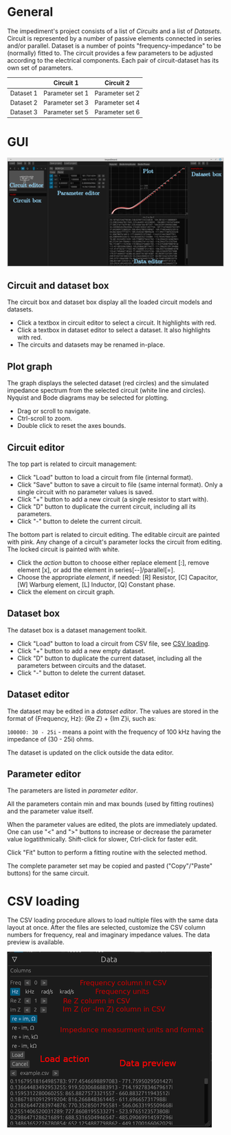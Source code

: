 # General

The impediment's project consists of a list of _Circuits_ and a list of
_Datasets_. Circuit is represented by a number of passive elements connected
in series and/or parallel. Dataset is a number of points "frequency-impedance" to
be (normally) fitted to. The circuit provides a few parameters to be adjusted
according to the electrical components. Each pair of circuit-dataset has its
own set of parameters.

|           |    Circuit 1    |   Circuit 2     |
|----------:|:---------------:|:---------------:|
| Dataset 1 | Parameter set 1 | Parameter set 2 |
| Dataset 2 | Parameter set 3 | Parameter set 4 |
| Dataset 3 | Parameter set 5 | Parameter set 6 |

# GUI

![Application GUI Image](uinterface.png)

## Circuit and dataset box

The circuit box and dataset box display all the loaded circuit models and datasets.

- Click a textbox in circuit editor to select a circuit. It highlights with red.
- Click a textbox in dataset editor to select a dataset. It also highlights with red.
- The circuits and datasets may be renamed in-place.

## Plot graph

The graph displays the selected dataset (red circles) and the simulated
impedance spectrum from the selected circuit (white line and circles).
Nyquist and Bode diagrams may be selected for plotting.

- Drag or scroll to navigate.
- Ctrl-scroll to zoom.
- Double click to reset the axes bounds.

## Circuit editor

The top part is related to circuit management:

- Click "Load" button to load a circuit from file (internal format).
- Click "Save" button to save a circuit to file (same internal format). 
  Only a single circuit with no parameter values is saved.
- Click "+" button to add a new circuit (a single resistor to start with).
- Click "D" button to duplicate the current circuit, including all its parameters.
- Click "-" button to delete the current circuit.

The bottom part is related to circuit editing. The editable circuit are painted with
pink. Any change of a circuit's parameter locks the circuit from editing. The locked
circuit is painted with white.

- Click the _action_ button to choose either replace element [:], remove element
 [x], or add the element in series[--]/parallel[=].
- Choose the appropriate _element_, if needed: [R] Resistor, [C] Capacitor,
[W] Warburg element, [L] Inductor, [Q] Constant phase.
- Click the element on circuit graph.

## Dataset box

The dataset box is a dataset management toolkit.

- Click "Load" button to load a circuit from CSV file, see [CSV loading](#csv-loading).
- Click "+" button to add a new empty dataset.
- Click "D" button to duplicate the current dataset, including all the parameters
  between circuits and the dataset.
- Click "-" button to delete the current dataset.

## Dataset editor

The dataset may be edited in a _dataset editor_. The values are stored
in the format of {Frequency, Hz}: {Re Z} + {Im Z}i, such as:

`100000: 30 - 25i` - means a point with the frequency of 100 kHz having the
impedance of (30 - 25i) ohms.

The dataset is updated on the click outside the data editor.

## Parameter editor

The parameters are listed in _parameter editor_.

All the parameters contain min and max bounds (used by fitting routines) and
the parameter value itself.

When the parameter values are edited, the plots are immediately updated. One
can use "<" and ">" buttons to increase or decrease the parameter value
logatithmically. Shift-click for slower, Ctrl-click for faster edit.

Click "Fit" button to perform a fitting routine with the selected method.

The complete parameter set may be copied and pasted ("Copy"/"Paste" buttons) for
the same circuit.

# CSV loading

The CSV loading procedure allows to load nultiple files with the same data layout
at once. After the files are selected, customize the CSV column numbers for
frequency, real and imaginary impedance values. The data preview is available.

![Application GUI Image](csv.png)
